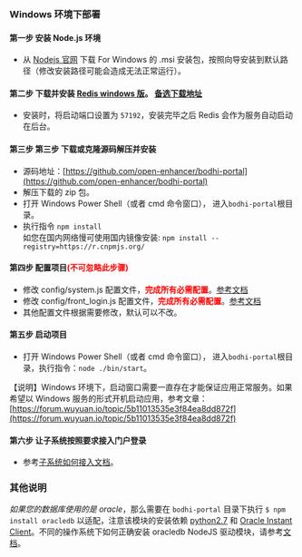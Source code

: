 ### Windows 环境下部署

#### 第一步 安装 Node.js 环境
- 从 [Nodejs 官网](https://nodejs.org/en/download/) 下载 For Windows 的 .msi 安装包，按照向导安装到默认路径（修改安装路径可能会造成无法正常运行）。

#### 第二步 下载并安装 [Redis windows 版](https://github.com/MicrosoftArchive/redis/releases/download/win-3.2.100/Redis-x64-3.2.100.msi)。 [备选下载地址](https://pan.baidu.com/s/1eSLvXwI)
- 安装时，将启动端口设置为 `57192`，安装完毕之后 Redis 会作为服务自动启动在后台。

#### 第三步 第三步 下载或克隆源码解压并安装
- 源码地址：[https://github.com/open-enhancer/bodhi-portal](https://github.com/open-enhancer/bodhi-portal)
- 解压下载的 zip 包。
- 打开 Windows Power Shell（或者 cmd 命令窗口）， 进入`bodhi-portal`根目录。
- 执行指令 `npm install`
<br>如您在国内网络慢可使用国内镜像安装: ``npm install --registry=https://r.cnpmjs.org/``

#### 第四步 配置项目<b style="color:red">(不可忽略此步骤)</b>
- 修改 config/system.js 配置文件，<b style="color:red">完成所有必需配置</b>。[参考文档](./config_system.md)
- 修改 config/front_login.js 配置文件，<b style="color:red">完成所有必需配置</b>。[参考文档](./config_front_login.md)
- 其他配置文件根据需要修改，默认可以不改。

#### 第五步 启动项目
- 打开 Windows Power Shell（或者 cmd 命令窗口）， 进入`bodhi-portal`根目录，执行指令：``node ./bin/start``。

【说明】Windows 环境下，启动窗口需要一直存在才能保证应用正常服务。如果希望以 Windows 服务的形式开机启动应用，参考文章：[https://forum.wuyuan.io/topic/5b11013535e3f84ea8dd872f](https://forum.wuyuan.io/topic/5b11013535e3f84ea8dd872f)

#### 第六步 让子系统按照要求接入门户登录
- 参考[子系统如何接入文档](./how_to_access_portal.md)。

### 其他说明
*如果您的数据库使用的是 oracle*，那么需要在 `bodhi-portal` 目录下执行 `$ npm install oracledb` 以适配，注意该模块的安装依赖 [python2.7](https://www.python.org/downloads/) 和 [Oracle Instant Client](http://www.oracle.com/technetwork/database/features/instant-client/index-097480.html)。不同的操作系统下如何正确安装 oracledb NodeJS 驱动模块，请参考[文档](https://github.com/oracle/node-oracledb/blob/master/INSTALL.md#which-instructions-to-follow)。